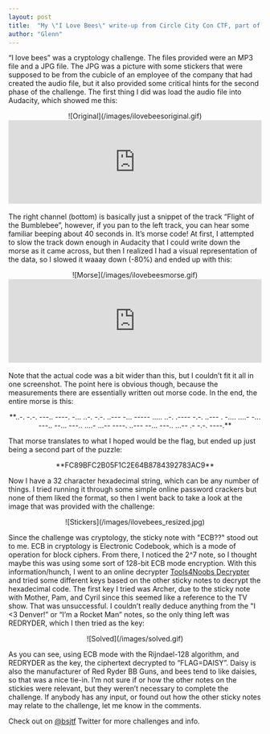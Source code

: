 ```yaml
---
layout: post
title:  "My \"I Love Bees\" write-up from Circle City Con CTF, part of Tri-City CTF"
author: "Glenn"
---
```


“I love bees” was a cryptology challenge. The files provided were an MP3 file and a JPG file. The JPG was a picture with some stickers that were supposed to be from the cubicle of an employee of the company that had created the audio file, but it also provided some critical hints for the second phase of the challenge. The first thing I did was load the audio file into Audacity, which showed me this: 

<center>![Original](/images/ilovebeesoriginal.gif)</center>

<center><iframe frameborder="no" height="166" scrolling="no" src="https://w.soundcloud.com/player/?url=https%3A//api.soundcloud.com/tracks/154632568&color=ff5500&auto_play=false&hide_related=false&show_artwork=true&show_comments=true&show_user=true&show_reposts=false" width="100%"></iframe></center>

The right channel (bottom) is basically just a snippet of the track “Flight of the Bumblebee”, however, if you pan to the left track, you can hear some familiar beeping about 40 seconds in. It’s morse code! At first, I attempted to slow the track down enough in Audacity that I could write down the morse as it came across, but then I realized I had a visual representation of the data, so I slowed it waaay down (-80%) and ended up with this: 

<center>![Morse](/images/ilovebeesmorse.gif)</center>

<center><iframe frameborder="no" height="166" scrolling="no" src="https://w.soundcloud.com/player/?url=https%3A//api.soundcloud.com/tracks/154633612&color=ff5500&auto_play=false&hide_related=false&show_artwork=true&show_comments=true&show_user=true&show_reposts=false" width="100%"></iframe></center>

Note that the actual code was a bit wider than this, but I couldn’t fit it all in one screenshot. The point here is obvious though, because the measurements there are essentially written out morse code. In the end, the entire morse is this: 

<center>**..-. -.-. ---.. ----. -... ..-. -.-. ..--- -... ----- ..... ..-. .---- -.-. ..--- . -.... ....- -... ---.. --... ---.. ....- ...-- ----. ..--- --... ---.. ...-- .- -.-. ----.**</center>

That morse translates to what I hoped would be the flag, but ended up just being a second part of the puzzle: 

<center>**FC89BFC2B05F1C2E64B8784392783AC9**</center>

Now I have a 32 character hexadecimal string, which can be any number of things. I tried running it through some simple online password crackers but none of them liked the format, so then I went back to take a look at the image that was provided with the challenge: 

<center>![Stickers](/images/ilovebees_resized.jpg)</center>

Since the challenge was cryptology, the sticky note with "ECB??" stood out to me. ECB in cryptology is Electronic Codebook, which is a mode of operation for block ciphers. From there, I noticed the 2^7 note, so I thought maybe this was using some sort of 128-bit ECB mode encryption. With this information/hunch, I went to an online decrypter [Tools4Noobs Decrypter](http://www.tools4noobs.com/online_tools/decrypt/) and tried some different keys based on the other sticky notes to decrypt the hexadecimal code. The first key I tried was Archer, due to the sticky note with Mother, Pam, and Cyril since this seemed like a reference to the TV show. That was unsuccessful. I couldn’t really deduce anything from the "I <3 Denver!” or “I’m a Rocket Man” notes, so the only thing left was REDRYDER, which I then tried as the key: 

<center>![Solved](/images/solved.gif)</center>

As you can see, using ECB mode with the Rijndael-128 algorithm, and REDRYDER as the key, the ciphertext decrypted to “FLAG=DAISY”. Daisy is also the manufacturer of Red Ryder BB Guns, and bees tend to like daisies, so that was a nice tie-in. I’m not sure if or how the other notes on the stickies were relevant, but they weren’t necessary to complete the challenge. If anybody has any input, or found out how the other sticky notes may relate to the challenge, let me know in the comments. 

Check out on [@bsjtf](https://twitter.com/bsjtf) Twitter for more challenges and info.